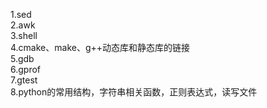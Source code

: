 1.sed  
2.awk  
3.shell  
4.cmake、make、g++动态库和静态库的链接  
5.gdb  
6.gprof  
7.gtest  
8.python的常用结构，字符串相关函数，正则表达式，读写文件  
